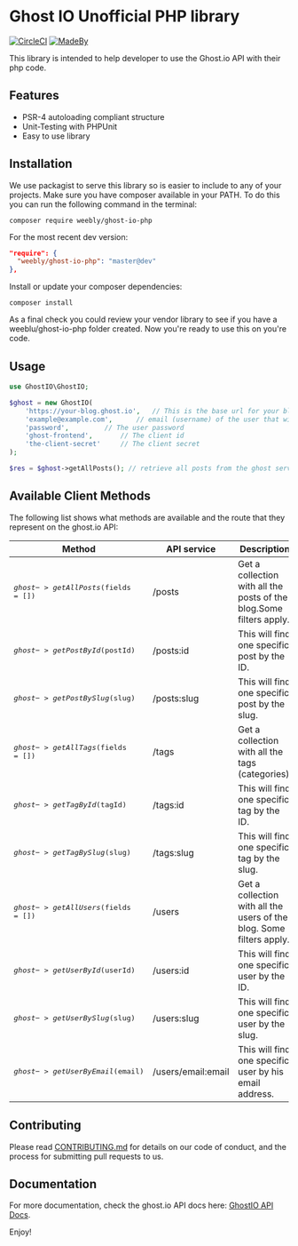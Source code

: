 Ghost IO Unofficial PHP library
===============================

[![CircleCI](https://img.shields.io/circleci/project/github/Weebly/ghost-io-php/master.svg)]()
[![MadeBy](https://img.shields.io/badge/made%20by-weebly-2f8be9.svg)]()


This library is intended to help developer to use the Ghost.io API with their php code.

## Features

* PSR-4 autoloading compliant structure
* Unit-Testing with PHPUnit
* Easy to use library


## Installation

We use packagist to serve this library so is easier to include to any of your projects. Make sure you have composer available in your PATH. To do this you can run the following command in the terminal:

```shell
composer require weebly/ghost-io-php
```

For the most recent dev version:

```json
"require": {
  "weebly/ghost-io-php": "master@dev"
},
```

Install or update your composer dependencies:

```shell
composer install
```

As a final check you could review your vendor library to see if you have a weeblu/ghost-io-php folder created.
Now you're ready to use this on you're code.

## Usage

```php
use GhostIO\GhostIO;

$ghost = new GhostIO(
	'https://your-blog.ghost.io',	// This is the base url for your blog
	'example@example.com',		// email (username) of the user that will do the API requests
	'password',			// The user password
	'ghost-frontend',		// The client id
	'the-client-secret'		// The client secret
);

$res = $ghost->getAllPosts(); // retrieve all posts from the ghost server

```

## Available Client Methods

The following list shows what methods are available and the route that they represent on the ghost.io API:

| Method                            | API service   		| Description                                                          |
| --------------------------------- | --------------------- | -------------------------------------------------------------------- |
| <pre>$ghost->getAllPosts($fields = [])</pre> | /posts        		| Get a collection with all the posts of the blog.Some filters apply.  |
| <pre>$ghost->getPostById($postId)</pre>      | /posts:id     		| This will find one specific post by the ID.                          |
| <pre>$ghost->getPostBySlug($slug)</pre> 		| /posts:slug   		| This will find one specific post by the slug.                        |
| <pre>$ghost->getAllTags($fields = [])</pre> 	| /tags         		| Get a collection with all the tags (categories).                     |
| <pre>$ghost->getTagById($tagId)</pre>        | /tags:id      		| This will find one specific tag by the ID.                           |
| <pre>$ghost->getTagBySlug($slug)</pre> 		| /tags:slug    		| This will find one specific tag by the slug.                         |
| <pre>$ghost->getAllUsers($fields = [])</pre> | /users        		| Get a collection with all the users of the blog. Some filters apply. |
| <pre>$ghost->getUserById($userId)</pre> 		| /users:id     		| This will find one specific user by the ID.                          |
| <pre>$ghost->getUserBySlug($slug)</pre>      | /users:slug   		| This will find one specific user by the slug.                        |
| <pre>$ghost->getUserByEmail($email)</pre>    | /users/email:email   	| This will find one specific user by his email address.               |


## Contributing

Please read [CONTRIBUTING.md](CONTRIBUTING.md) for details on our code of conduct, and the process for submitting pull requests to us.

## Documentation

For more documentation, check the ghost.io API docs here: [GhostIO API Docs](https://api.ghost.org).

Enjoy!

